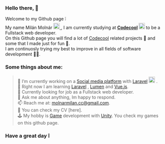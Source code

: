 ### Hello there, 👋

Welcome to my Github page :grey_exclamation: <br>
My name Milán Molnár <a href="https://www.linkedin.com/in/mil%C3%A1n-moln%C3%A1r-4467411b4/">
  <img alt="linkedin" width="20px" src="https://cdn.jsdelivr.net/npm/simple-icons@v3/icons/linkedin.svg" />
</a>, I am currently studying at <b> [Codecool] <img style="margin-top: 4px" alt="CC logo" width="20px" src="https://scontent.fbud4-1.fna.fbcdn.net/v/t1.0-9/93209525_2697203353843882_8433511672626282496_n.png?_nc_cat=1&_nc_sid=85a577&_nc_ohc=vh2yVauYB2gAX_q0m8h&_nc_ht=scontent.fbud4-1.fna&oh=32fbdb89e5bb1e0841b1a1509edbb258&oe=5F8CA924" /> </b> to be a Fullstack web developer. <br>
On this Github page you will find a lot of [Codecool] related projects :notebook_with_decorative_cover: and some that I made just for fun :tada:. <br>
I am continuosly trying my best to improve in all fields of software development :weight_lifting_man:. <br>

### Some things about me:
> 🔭 I’m currently working on a [Social media platform] with [Laravel] <img style="margin-top: 4px" alt="CC logo" width="20px" src="https://icon-library.com/images/3b726bf19d.png" /> .<br>
> 🌱 Right now I am learning [Laravel] , [Lumen] and [Vue.js].<br>
>:necktie: Currently looking for job as a Fullstack web developer.<br>
> 💬 Ask me about anything, Im happy to respond.<br>
> 📫 Reach me at: molnarmilan.cc@gmail.com.<br>
> :page_with_curl: You can check my CV [here].<br>
> :joystick: My hobby is [Game] development with [Unity]. You check my games on this github page. <br>
### Have a great day :grey_exclamation:

[//]: #
   [Codecool]: <https://codecool.com/hu/>
   [Github]: <https://github.com/>
   [Bootstrap]: <https://getbootstrap.com/>
   [jQuery]: <http://jquery.com>
   [Laravel]: <https://laravel.com/>
   [Php]: <https://www.php.net/>
   [PHP storm]: <https://www.jetbrains.com/phpstorm/>
   [Vue.js]: <https://vuejs.org/>
   [Lumen]: <https://lumen.laravel.com/>
   [Social media platform]: <https://github.com/MilanMolnar/Laravel-socialmedia-project>
   [Messenger app]: <https://github.com/MilanMolnar/Vue-messenger-app>
   [Unity]: <https://unity.com/>
   [Game]: <https://bit.ly/2W1nyI2>
   
   
